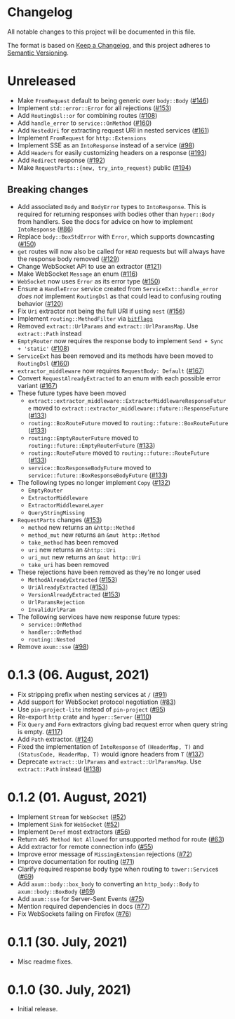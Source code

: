 # Changelog

All notable changes to this project will be documented in this file.

The format is based on [Keep a Changelog](https://keepachangelog.com/en/1.0.0/),
and this project adheres to [Semantic Versioning](https://semver.org/spec/v2.0.0.html).

# Unreleased

- Make `FromRequest` default to being generic over `body::Body` ([#146](https://github.com/tokio-rs/axum/pull/146))
- Implement `std::error::Error` for all rejections ([#153](https://github.com/tokio-rs/axum/pull/153))
- Add `RoutingDsl::or` for combining routes ([#108](https://github.com/tokio-rs/axum/pull/108))
- Add `handle_error` to `service::OnMethod` ([#160](https://github.com/tokio-rs/axum/pull/160))
- Add `NestedUri` for extracting request URI in nested services ([#161](https://github.com/tokio-rs/axum/pull/161))
- Implement `FromRequest` for `http::Extensions`
- Implement SSE as an `IntoResponse` instead of a service ([#98](https://github.com/tokio-rs/axum/pull/98))
- Add `Headers` for easily customizing headers on a response ([#193](https://github.com/tokio-rs/axum/pull/193))
- Add `Redirect` response ([#192](https://github.com/tokio-rs/axum/pull/192))
- Make `RequestParts::{new, try_into_request}` public ([#194](https://github.com/tokio-rs/axum/pull/194))

## Breaking changes

- Add associated `Body` and `BodyError` types to `IntoResponse`. This is
  required for returning responses with bodies other than `hyper::Body` from
  handlers. See the docs for advice on how to implement `IntoResponse` ([#86](https://github.com/tokio-rs/axum/pull/86))
- Replace `body::BoxStdError` with `Error`, which supports downcasting ([#150](https://github.com/tokio-rs/axum/pull/150))
- `get` routes will now also be called for `HEAD` requests but will always have
  the response body removed ([#129](https://github.com/tokio-rs/axum/pull/129))
- Change WebSocket API to use an extractor ([#121](https://github.com/tokio-rs/axum/pull/121))
- Make WebSocket `Message` an enum ([#116](https://github.com/tokio-rs/axum/pull/116))
- `WebSocket` now uses `Error` as its error type ([#150](https://github.com/tokio-rs/axum/pull/150))
- Ensure a `HandleError` service created from `ServiceExt::handle_error`
  _does not_ implement `RoutingDsl` as that could lead to confusing routing
  behavior ([#120](https://github.com/tokio-rs/axum/pull/120))
- Fix `Uri` extractor not being the full URI if using `nest` ([#156](https://github.com/tokio-rs/axum/pull/156))
- Implement `routing::MethodFilter` via [`bitflags`](https://crates.io/crates/bitflags)
- Removed `extract::UrlParams` and `extract::UrlParamsMap`. Use `extract::Path` instead
- `EmptyRouter` now requires the response body to implement `Send + Sync + 'static'` ([#108](https://github.com/tokio-rs/axum/pull/108))
- `ServiceExt` has been removed and its methods have been moved to `RoutingDsl` ([#160](https://github.com/tokio-rs/axum/pull/160))
- `extractor_middleware` now requires `RequestBody: Default` ([#167](https://github.com/tokio-rs/axum/pull/167))
- Convert `RequestAlreadyExtracted` to an enum with each possible error variant ([#167](https://github.com/tokio-rs/axum/pull/167))
- These future types have been moved
    - `extract::extractor_middleware::ExtractorMiddlewareResponseFuture` moved
      to `extract::extractor_middleware::future::ResponseFuture` ([#133](https://github.com/tokio-rs/axum/pull/133))
    - `routing::BoxRouteFuture` moved to `routing::future::BoxRouteFuture` ([#133](https://github.com/tokio-rs/axum/pull/133))
    - `routing::EmptyRouterFuture` moved to `routing::future::EmptyRouterFuture` ([#133](https://github.com/tokio-rs/axum/pull/133))
    - `routing::RouteFuture` moved to `routing::future::RouteFuture` ([#133](https://github.com/tokio-rs/axum/pull/133))
    - `service::BoxResponseBodyFuture` moved to `service::future::BoxResponseBodyFuture` ([#133](https://github.com/tokio-rs/axum/pull/133))
- The following types no longer implement `Copy` ([#132](https://github.com/tokio-rs/axum/pull/132))
    - `EmptyRouter`
    - `ExtractorMiddleware`
    - `ExtractorMiddlewareLayer`
    - `QueryStringMissing`
- `RequestParts` changes ([#153](https://github.com/tokio-rs/axum/pull/153))
    - `method` new returns an `&http::Method`
    - `method_mut` new returns an `&mut http::Method`
    - `take_method` has been removed
    - `uri` new returns an `&http::Uri`
    - `uri_mut` new returns an `&mut http::Uri`
    - `take_uri` has been removed
- These rejections have been removed as they're no longer used
    - `MethodAlreadyExtracted` ([#153](https://github.com/tokio-rs/axum/pull/153))
    - `UriAlreadyExtracted` ([#153](https://github.com/tokio-rs/axum/pull/153))
    - `VersionAlreadyExtracted` ([#153](https://github.com/tokio-rs/axum/pull/153))
    - `UrlParamsRejection`
    - `InvalidUrlParam`
- The following services have new response future types:
    - `service::OnMethod`
    - `handler::OnMethod`
    - `routing::Nested`
- Remove `axum::sse` ([#98](https://github.com/tokio-rs/axum/pull/98))

# 0.1.3 (06. August, 2021)

- Fix stripping prefix when nesting services at `/` ([#91](https://github.com/tokio-rs/axum/pull/91))
- Add support for WebSocket protocol negotiation ([#83](https://github.com/tokio-rs/axum/pull/83))
- Use `pin-project-lite` instead of `pin-project` ([#95](https://github.com/tokio-rs/axum/pull/95))
- Re-export `http` crate and `hyper::Server` ([#110](https://github.com/tokio-rs/axum/pull/110))
- Fix `Query` and `Form` extractors giving bad request error when query string is empty. ([#117](https://github.com/tokio-rs/axum/pull/117))
- Add `Path` extractor. ([#124](https://github.com/tokio-rs/axum/pull/124))
- Fixed the implementation of `IntoResponse` of `(HeaderMap, T)` and `(StatusCode, HeaderMap, T)` would ignore headers from `T` ([#137](https://github.com/tokio-rs/axum/pull/137))
- Deprecate `extract::UrlParams` and `extract::UrlParamsMap`. Use `extract::Path` instead ([#138](https://github.com/tokio-rs/axum/pull/138))

# 0.1.2 (01. August, 2021)

- Implement `Stream` for `WebSocket` ([#52](https://github.com/tokio-rs/axum/pull/52))
- Implement `Sink` for `WebSocket` ([#52](https://github.com/tokio-rs/axum/pull/52))
- Implement `Deref` most extractors ([#56](https://github.com/tokio-rs/axum/pull/56))
- Return `405 Method Not Allowed` for unsupported method for route ([#63](https://github.com/tokio-rs/axum/pull/63))
- Add extractor for remote connection info ([#55](https://github.com/tokio-rs/axum/pull/55))
- Improve error message of `MissingExtension` rejections ([#72](https://github.com/tokio-rs/axum/pull/72))
- Improve documentation for routing ([#71](https://github.com/tokio-rs/axum/pull/71))
- Clarify required response body type when routing to `tower::Service`s ([#69](https://github.com/tokio-rs/axum/pull/69))
- Add `axum::body::box_body` to converting an `http_body::Body` to `axum::body::BoxBody` ([#69](https://github.com/tokio-rs/axum/pull/69))
- Add `axum::sse` for Server-Sent Events ([#75](https://github.com/tokio-rs/axum/pull/75))
- Mention required dependencies in docs ([#77](https://github.com/tokio-rs/axum/pull/77))
- Fix WebSockets failing on Firefox ([#76](https://github.com/tokio-rs/axum/pull/76))

# 0.1.1 (30. July, 2021)

- Misc readme fixes.

# 0.1.0 (30. July, 2021)

- Initial release.

